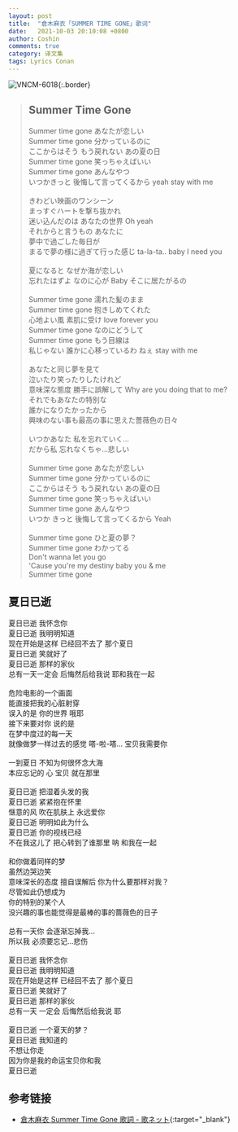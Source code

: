 ```yaml
---
layout: post
title:  "倉木麻衣「SUMMER TIME GONE」歌词"
date:   2021-10-03 20:10:08 +0800
author: Coshin
comments: true
category: 译文集
tags: Lyrics Conan
---
```

![VNCM-6018](https://www.mai-kuraki.com/jacket/sg/VNCM-6018.jpg){:.border}

<blockquote class="original">
  <h2>Summer Time Gone</h2>
  <p>
    Summer time gone あなたが恋しい<br>
    Summer time gone 分かっているのに<br>
    ここからはそう もう戻れない あの夏の日<br>
    Summer time gone 笑っちゃえばいい<br>
    Summer time gone あんなやつ<br>
    いつかきっと 後悔して言ってくるから yeah stay with me<br>
    <br>
    きわどい映画のワンシーン<br>
    まっすぐハートを撃ち抜かれ<br>
    迷い込んだのは あなたの世界 Oh yeah<br>
    それからと言うもの あなたに<br>
    夢中で過ごした毎日が<br>
    まるで夢の様に過ぎて行った感じ ta-la-ta‥ baby I need you<br>
    <br>
    夏になると なぜか海が恋しい<br>
    忘れたはずよ なのに心が Baby そこに居たがるの<br>
    <br>
    Summer time gone 濡れた髪のまま<br>
    Summer time gone 抱きしめてくれた<br>
    心地よい風 素肌に受け love forever you<br>
    Summer time gone なのにどうして<br>
    Summer time gone もう目線は<br>
    私じゃない 誰かに心移っているわ ねぇ stay with me<br>
    <br>
    あなたと同じ夢を見て<br>
    泣いたり笑ったりしたけれど<br>
    意味深な態度 勝手に誤解して Why are you doing that to me?<br>
    それでもあなたの特別な<br>
    誰かになりたかったから<br>
    興味のない事も最高の事に思えた薔薇色の日々<br>
    <br>
    いつかあなた 私を忘れていく…<br>
    だから私 忘れなくちゃ…悲しい<br>
    <br>
    Summer time gone あなたが恋しい<br>
    Summer time gone 分かっているのに<br>
    ここからはそう もう戻れない あの夏の日<br>
    Summer time gone 笑っちゃえばいい<br>
    Summer time gone あんなやつ<br>
    いつか きっと 後悔して言ってくるから Yeah<br>
    <br>
    Summer time gone ひと夏の夢？<br>
    Summer time gone わかってる<br>
    Don't wanna let you go<br>
    'Cause you're my destiny baby you & me<br>
    Summer time gone
  </p>
</blockquote>

<div class="translation">
  <h2>夏日已逝</h2>
  <p>
    夏日已逝 我怀念你<br>
    夏日已逝 我明明知道<br>
    现在开始是这样 已经回不去了 那个夏日<br>
    夏日已逝 笑就好了<br>
    夏日已逝 那样的家伙<br>
    总有一天一定会 后悔然后给我说 耶和我在一起<br>
    <br>
    危险电影的一个画面<br>
    能直接把我的心脏射穿<br>
    误入的是 你的世界 哦耶<br>
    接下来要对你 说的是<br>
    在梦中度过的每一天<br>
    就像做梦一样过去的感觉 嗒-啦-嗒… 宝贝我需要你<br>
    <br>
    一到夏日 不知为何很怀念大海<br>
    本应忘记的 心 宝贝 就在那里<br>
    <br>
    夏日已逝 把湿着头发的我<br>
    夏日已逝 紧紧抱在怀里<br>
    惬意的风 吹在肌肤上 永远爱你<br>
    夏日已逝 明明如此为什么<br>
    夏日已逝 你的视线已经<br>
    不在我这儿了 把心转到了谁那里 呐 和我在一起<br>
    <br>
    和你做着同样的梦<br>
    虽然边哭边笑<br>
    意味深长的态度 擅自误解后 你为什么要那样对我？<br>
    尽管如此仍想成为<br>
    你的特别的某个人<br>
    没兴趣的事也能觉得是最棒的事的蔷薇色的日子<br>
    <br>
    总有一天你 会逐渐忘掉我…<br>
    所以我 必须要忘记…悲伤<br>
    <br>
    夏日已逝 我怀念你<br>
    夏日已逝 我明明知道<br>
    现在开始是这样 已经回不去了 那个夏日<br>
    夏日已逝 笑就好了<br>
    夏日已逝 那样的家伙<br>
    总有一天 一定会 后悔然后给我说 耶<br>
    <br>
    夏日已逝 一个夏天的梦？<br>
    夏日已逝 我知道的<br>
    不想让你走<br>
    因为你是我的命运宝贝你和我<br>
    夏日已逝
  </p>
</div>

## 参考链接

* [倉木麻衣 Summer Time Gone 歌詞 - 歌ネット](https://www.uta-net.com/song/100041/){:target="_blank"}
